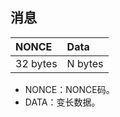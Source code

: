 ## 消息

|NONCE    |Data     |
|:--------|:--------|
|32 bytes |N bytes  |

* NONCE：NONCE码。
* DATA：变长数据。

